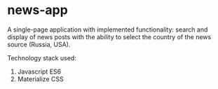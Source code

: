 # news-app

A single-page application with implemented functionality: search and display of news posts with the ability to select the country of the news source (Russia, USA).

Technology stack used:
1. Javascript ES6
2. Materialize CSS
